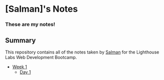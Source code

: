 # [Salman]'s Notes

### These are my notes!

## Summary

This repository contains all of the notes taken by [Salman](https://github.com/SalmanHersi) for the Lighthouse Labs Web Development Bootcamp.

- [Week 1](/Week_1)
  - [Day 1](/Week_1/Day_1)
